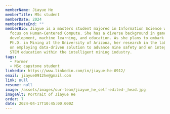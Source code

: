 ```yaml
---
memberName: Jiayue He
memberTitle: MSc student
memberDate: 2024
memberDateEnd: ""
memberBio: Jiayue is a masters student majored in Information Science with a
  focus on Human-Centered Compute. She has a diverse background in game
  development, machine learning, and education. As she plans to embark on a
  Ph.D. in Mining at the University of Arizona, her research in the lab focuses
  on employing data-driven solution to advance mine safety and on integrating
  STEM education within the intelligent mining industry.
tags:
  - Former
  - MSc capstone student
linkedin: https://www.linkedin.com/in/jiayue-he-0912/
email: jiayue0912he@gmail.com
link: null
resume: null
image: /assets/images/our-team/jiayue_he_self-edited-_head.jpg
imageAlt: Portrait of Jiayue He
order: 7
date: 2024-04-17T10:45:00.000Z
---
```

